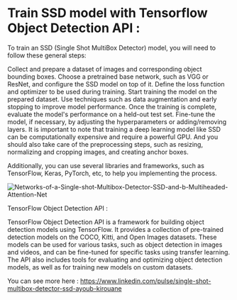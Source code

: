 # Train SSD model with Tensorflow Object Detection API : 


To train an SSD (Single Shot MultiBox Detector) model, you will need to follow these general steps:

Collect and prepare a dataset of images and corresponding object bounding boxes.
Choose a pretrained base network, such as VGG or ResNet, and configure the SSD model on top of it.
Define the loss function and optimizer to be used during training.
Start training the model on the prepared dataset.
Use techniques such as data augmentation and early stopping to improve model performance.
Once the training is complete, evaluate the model's performance on a held-out test set.
Fine-tune the model, if necessary, by adjusting the hyperparameters or adding/removing layers.
It is important to note that training a deep learning model like SSD can be computationally expensive and require a powerful GPU.
And you should also take care of the preprocessing steps, such as resizing, normalizing and cropping images, and creating anchor boxes.

Additionally, you can use several libraries and frameworks, such as TensorFlow, Keras, PyTorch, etc, to help you implementing the process.

![Networks-of-a-Single-shot-Multibox-Detector-SSD-and-b-Multiheaded-Attention-Net](https://user-images.githubusercontent.com/99510125/216768756-f3cfe3d3-6f44-449b-b555-ac7a22563ba8.png)


TensorFlow Object Detection API : 

TensorFlow Object Detection API is a framework for building object detection models using TensorFlow. It provides a collection of pre-trained detection models on the COCO, Kitti, and Open Images datasets. These models can be used for various tasks, such as object detection in images and videos, and can be fine-tuned for specific tasks using transfer learning. The API also includes tools for evaluating and optimizing object detection models, as well as for training new models on custom datasets.

You can see more here : https://www.linkedin.com/pulse/single-shot-multibox-detector-ssd-ayoub-kirouane


